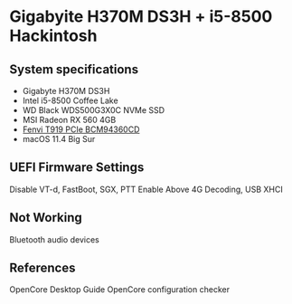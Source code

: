# Gigabyite H370M DS3H + i5-8500 Hackintosh

## System specifications
* Gigabyte H370M DS3H
* Intel i5-8500 Coffee Lake
* WD Black WDS500G3X0C NVMe SSD
* MSI Radeon RX 560 4GB
* [Fenvi T919 PCIe BCM94360CD](https://aliexpress.ru/wholesale?catId=0&initiative_id=SB_20210705092326&origin=y&SearchText=Fenvi+T919)
* macOS 11.4 Big Sur
## UEFI Firmware Settings
Disable VT-d, FastBoot, SGX, PTT
Enable Above 4G Decoding, USB XHCI

## Not Working
Bluetooth audio devices
## References
OpenCore Desktop Guide
OpenCore configuration checker
